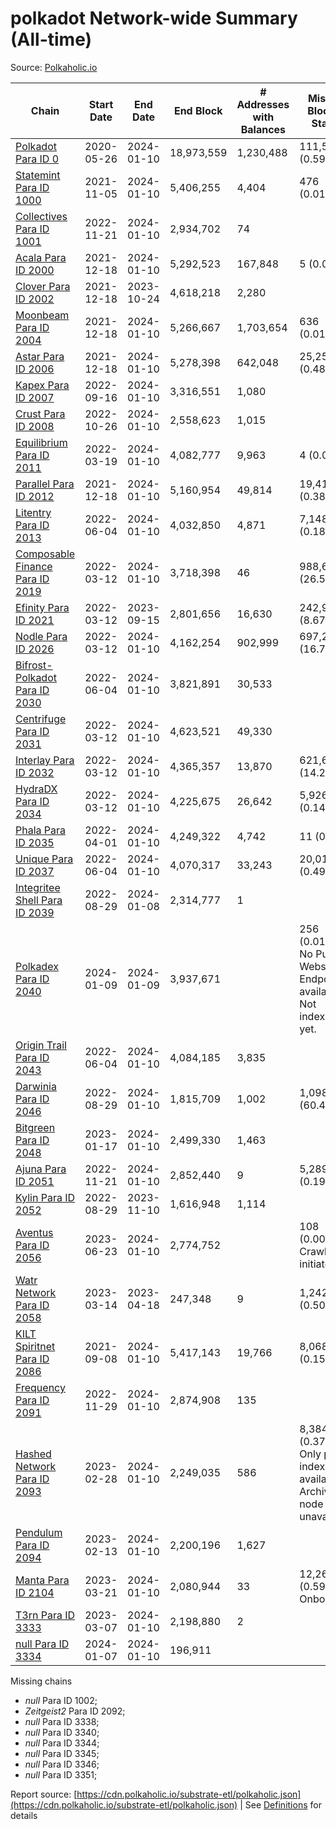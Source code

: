 # polkadot Network-wide Summary (All-time)

Source: [Polkaholic.io](https://polkaholic.io)


| Chain            | Start Date | End Date | End Block | # Addresses with Balances | Missing Blocks / Status |
| ---------------- | ---------- | ---------| --------- | ------------------------- | ----------------------- |
| [Polkadot Para ID 0](/polkadot/0-polkadot) | 2020-05-26 | 2024-01-10 | 18,973,559 |  1,230,488 | 111,546 (0.59%)  |
| [Statemint Para ID 1000](/polkadot/1000-statemint) | 2021-11-05 | 2024-01-10 | 5,406,255 |  4,404 | 476 (0.01%)  |
| [Collectives Para ID 1001](/polkadot/1001-collectives) | 2022-11-21 | 2024-01-10 | 2,934,702 |  74 |    |
| [Acala Para ID 2000](/polkadot/2000-acala) | 2021-12-18 | 2024-01-10 | 5,292,523 |  167,848 | 5 (0.00%)  |
| [Clover Para ID 2002](/polkadot/2002-clover) | 2021-12-18 | 2023-10-24 | 4,618,218 |  2,280 |    |
| [Moonbeam Para ID 2004](/polkadot/2004-moonbeam) | 2021-12-18 | 2024-01-10 | 5,266,667 |  1,703,654 | 636 (0.01%)  |
| [Astar Para ID 2006](/polkadot/2006-astar) | 2021-12-18 | 2024-01-10 | 5,278,398 |  642,048 | 25,257 (0.48%)  |
| [Kapex Para ID 2007](/polkadot/2007-kapex) | 2022-09-16 | 2024-01-10 | 3,316,551 |  1,080 |    |
| [Crust Para ID 2008](/polkadot/2008-crust) | 2022-10-26 | 2024-01-10 | 2,558,623 |  1,015 |    |
| [Equilibrium Para ID 2011](/polkadot/2011-equilibrium) | 2022-03-19 | 2024-01-10 | 4,082,777 |  9,963 | 4 (0.00%)  |
| [Parallel Para ID 2012](/polkadot/2012-parallel) | 2021-12-18 | 2024-01-10 | 5,160,954 |  49,814 | 19,417 (0.38%)  |
| [Litentry Para ID 2013](/polkadot/2013-litentry) | 2022-06-04 | 2024-01-10 | 4,032,850 |  4,871 | 7,148 (0.18%)  |
| [Composable Finance Para ID 2019](/polkadot/2019-composable) | 2022-03-12 | 2024-01-10 | 3,718,398 |  46 | 988,698 (26.59%)  |
| [Efinity Para ID 2021](/polkadot/2021-efinity) | 2022-03-12 | 2023-09-15 | 2,801,656 |  16,630 | 242,949 (8.67%)  |
| [Nodle Para ID 2026](/polkadot/2026-nodle) | 2022-03-12 | 2024-01-10 | 4,162,254 |  902,999 | 697,249 (16.75%)  |
| [Bifrost-Polkadot Para ID 2030](/polkadot/2030-bifrost-dot) | 2022-06-04 | 2024-01-10 | 3,821,891 |  30,533 |    |
| [Centrifuge Para ID 2031](/polkadot/2031-centrifuge) | 2022-03-12 | 2024-01-10 | 4,623,521 |  49,330 |    |
| [Interlay Para ID 2032](/polkadot/2032-interlay) | 2022-03-12 | 2024-01-10 | 4,365,357 |  13,870 | 621,626 (14.24%)  |
| [HydraDX Para ID 2034](/polkadot/2034-hydradx) | 2022-03-12 | 2024-01-10 | 4,225,675 |  26,642 | 5,926 (0.14%)  |
| [Phala Para ID 2035](/polkadot/2035-phala) | 2022-04-01 | 2024-01-10 | 4,249,322 |  4,742 | 11 (0.00%)  |
| [Unique Para ID 2037](/polkadot/2037-unique) | 2022-06-04 | 2024-01-10 | 4,070,317 |  33,243 | 20,019 (0.49%)  |
| [Integritee Shell Para ID 2039](/polkadot/2039-integritee-shell) | 2022-08-29 | 2024-01-08 | 2,314,777 |  1 |    |
| [Polkadex Para ID 2040](/polkadot/2040-polkadex) | 2024-01-09 | 2024-01-09 | 3,937,671 |   | 256 (0.01%) No Public Websocket Endpoint available: Not indexing yet. |
| [Origin Trail Para ID 2043](/polkadot/2043-origintrail) | 2022-06-04 | 2024-01-10 | 4,084,185 |  3,835 |    |
| [Darwinia Para ID 2046](/polkadot/2046-darwinia) | 2022-08-29 | 2024-01-10 | 1,815,709 |  1,002 | 1,098,047 (60.47%)  |
| [Bitgreen Para ID 2048](/polkadot/2048-bitgreen) | 2023-01-17 | 2024-01-10 | 2,499,330 |  1,463 |    |
| [Ajuna Para ID 2051](/polkadot/2051-ajuna) | 2022-11-21 | 2024-01-10 | 2,852,440 |  9 | 5,289 (0.19%)  |
| [Kylin Para ID 2052](/polkadot/2052-kylin) | 2022-08-29 | 2023-11-10 | 1,616,948 |  1,114 |    |
| [Aventus Para ID 2056](/polkadot/2056-aventus) | 2023-06-23 | 2024-01-10 | 2,774,752 |   | 108 (0.00%) Crawling initiated |
| [Watr Network Para ID 2058](/polkadot/2058-watr) | 2023-03-14 | 2023-04-18 | 247,348 |  9 | 1,242 (0.50%)  |
| [KILT Spiritnet Para ID 2086](/polkadot/2086-kilt) | 2021-09-08 | 2024-01-10 | 5,417,143 |  19,766 | 8,068 (0.15%)  |
| [Frequency Para ID 2091](/polkadot/2091-frequency) | 2022-11-29 | 2024-01-10 | 2,874,908 |  135 |    |
| [Hashed Network Para ID 2093](/polkadot/2093-hashed) | 2023-02-28 | 2024-01-10 | 2,249,035 |  586 | 8,384 (0.37%) Only partial index available: Archive node unavailable |
| [Pendulum Para ID 2094](/polkadot/2094-pendulum) | 2023-02-13 | 2024-01-10 | 2,200,196 |  1,627 |    |
| [Manta Para ID 2104](/polkadot/2104-manta) | 2023-03-21 | 2024-01-10 | 2,080,944 |  33 | 12,262 (0.59%) Onboarding |
| [T3rn Para ID 3333](/polkadot/3333-t3rn) | 2023-03-07 | 2024-01-10 | 2,198,880 |  2 |    |
| [null Para ID 3334](/polkadot/3334-polkadot-onboarding-3334) | 2024-01-07 | 2024-01-10 | 196,911 |   |    |

Missing chains


* *null* Para ID 1002; 
* *Zeitgeist2* Para ID 2092; 
* *null* Para ID 3338; 
* *null* Para ID 3340; 
* *null* Para ID 3344; 
* *null* Para ID 3345; 
* *null* Para ID 3346; 
* *null* Para ID 3351; 

Report source: [https://cdn.polkaholic.io/substrate-etl/polkaholic.json](https://cdn.polkaholic.io/substrate-etl/polkaholic.json) | See [Definitions](/DEFINITIONS.md) for details
